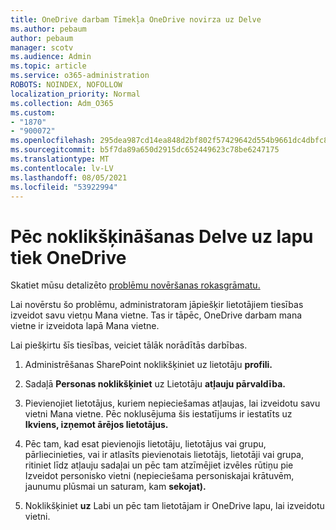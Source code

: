```yaml
---
title: OneDrive darbam Tīmekļa OneDrive novirza uz Delve
ms.author: pebaum
author: pebaum
manager: scotv
ms.audience: Admin
ms.topic: article
ms.service: o365-administration
ROBOTS: NOINDEX, NOFOLLOW
localization_priority: Normal
ms.collection: Adm_O365
ms.custom:
- "1870"
- "900072"
ms.openlocfilehash: 295dea987cd14ea848d2bf802f57429642d554b9661dc4dbfc805a447b7d0ede
ms.sourcegitcommit: b5f7da89a650d2915dc652449623c78be6247175
ms.translationtype: MT
ms.contentlocale: lv-LV
ms.lasthandoff: 08/05/2021
ms.locfileid: "53922994"
---
```

# <a name="redirected-to-delve-after-you-click-onedrive"></a>Pēc noklikšķināšanas Delve uz lapu tiek OneDrive

Skatiet mūsu detalizēto [problēmu novēršanas rokasgrāmatu.](https://docs.microsoft.com/sharepoint/support/sites/troubleshooting-guide-for-sites-stopped-at-provisioning)

Lai novērstu šo problēmu, administratoram jāpiešķir lietotājiem tiesības izveidot savu vietņu Mana vietne. Tas ir tāpēc, OneDrive darbam mana vietne ir izveidota lapā Mana vietne.

Lai piešķirtu šīs tiesības, veiciet tālāk norādītās darbības.

1. Administrēšanas SharePoint noklikšķiniet uz lietotāju **profili.**

2. Sadaļā **Personas noklikšķiniet** uz Lietotāju **atļauju pārvaldība.**

3. Pievienojiet lietotājus, kuriem nepieciešamas atļaujas, lai izveidotu savu vietni Mana vietne. Pēc noklusējuma šis iestatījums ir iestatīts uz **Ikviens, izņemot ārējos lietotājus.**

4. Pēc tam, kad esat pievienojis lietotāju, lietotājus vai grupu, pārliecinieties, vai ir  atlasīts pievienotais lietotājs, lietotāji vai grupa, ritiniet līdz atļauju sadaļai un pēc tam atzīmējiet izvēles rūtiņu pie Izveidot personisko vietni (nepieciešama personiskajai krātuvēm, jaunumu plūsmai un saturam, kam **sekojat).**

5. Noklikšķiniet **uz** Labi un pēc tam lietotājam ir OneDrive lapu, lai izveidotu vietni.
